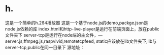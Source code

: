 # h.
这是一个简单的h.264播放器
这是一个基于node.js的demo,packge.json是node.js依赖的库
index.html和http-live-player是运行在前端页面上，放在public文件夹下
server-tcp是运行在node端的主文件，—server.js,ffmpeg.js,raspvivid,remotetcpfeed, static应该放在lib文件夹下,lib与server-tcp,public在同一目录下
源地址：
